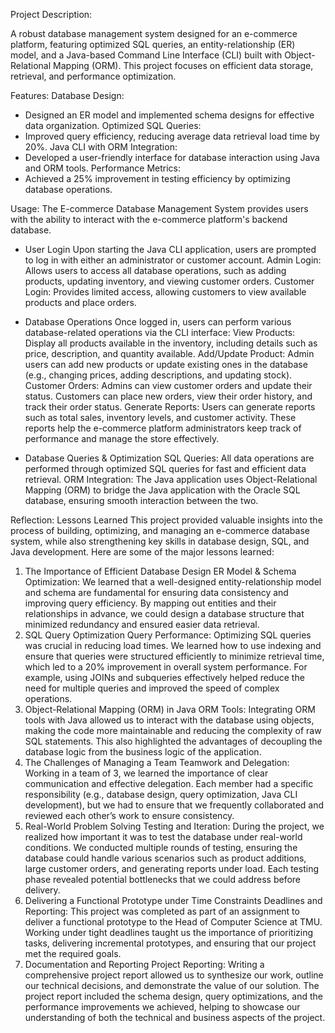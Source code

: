 Project Description:

A robust database management system designed for an e-commerce platform, featuring optimized SQL queries, an entity-relationship (ER) model, and a Java-based Command Line Interface (CLI) built with Object-Relational Mapping (ORM). This project focuses on efficient data storage, retrieval, and performance optimization.  


Features:
Database Design: 
  - Designed an ER model and implemented schema designs for effective data organization.
Optimized SQL Queries: 
  - Improved query efficiency, reducing average data retrieval load time by 20%.
Java CLI with ORM Integration: 
  - Developed a user-friendly interface for database interaction using Java and ORM tools.
Performance Metrics: 
  - Achieved a 25% improvement in testing efficiency by optimizing database operations.


Usage:
The E-commerce Database Management System provides users with the ability to interact with the e-commerce platform's backend database.
- User Login
  Upon starting the Java CLI application, users are prompted to log in with either an administrator or customer account.
  Admin Login: Allows users to access all database operations, such as adding products, updating inventory, and viewing customer orders.
  Customer Login: Provides limited access, allowing customers to view available products and place orders.

- Database Operations
  Once logged in, users can perform various database-related operations via the CLI interface:
  View Products: Display all products available in the inventory, including details such as price, description, and quantity available.
  Add/Update Product: Admin users can add new products or update existing ones in the database (e.g., changing prices, adding descriptions, and updating stock).
  Customer Orders: Admins can view customer orders and update their status. Customers can place new orders, view their order history, and track their order status.
  Generate Reports: Users can generate reports such as total sales, inventory levels, and customer activity. These reports help the e-commerce platform administrators keep track of performance and manage the store effectively.

- Database Queries & Optimization
  SQL Queries: All data operations are performed through optimized SQL queries for fast and efficient data retrieval.
  ORM Integration: The Java application uses Object-Relational Mapping (ORM) to bridge the Java application with the Oracle SQL database, ensuring smooth interaction between the two.


Reflection:
Lessons Learned
This project provided valuable insights into the process of building, optimizing, and managing an e-commerce database system, while also strengthening key skills in database design, SQL, and Java development. Here are some of the major lessons learned:

1. The Importance of Efficient Database Design
ER Model & Schema Optimization: We learned that a well-designed entity-relationship model and schema are fundamental for ensuring data consistency and improving query efficiency. By mapping out entities and their relationships in advance, we could design a database structure that minimized redundancy and ensured easier data retrieval.
2. SQL Query Optimization
Query Performance: Optimizing SQL queries was crucial in reducing load times. We learned how to use indexing and ensure that queries were structured efficiently to minimize retrieval time, which led to a 20% improvement in overall system performance. For example, using JOINs and subqueries effectively helped reduce the need for multiple queries and improved the speed of complex operations.
3. Object-Relational Mapping (ORM) in Java
ORM Tools: Integrating ORM tools with Java allowed us to interact with the database using objects, making the code more maintainable and reducing the complexity of raw SQL statements. This also highlighted the advantages of decoupling the database logic from the business logic of the application.
4. The Challenges of Managing a Team
Teamwork and Delegation: Working in a team of 3, we learned the importance of clear communication and effective delegation. Each member had a specific responsibility (e.g., database design, query optimization, Java CLI development), but we had to ensure that we frequently collaborated and reviewed each other’s work to ensure consistency.
5. Real-World Problem Solving
Testing and Iteration: During the project, we realized how important it was to test the database under real-world conditions. We conducted multiple rounds of testing, ensuring the database could handle various scenarios such as product additions, large customer orders, and generating reports under load. Each testing phase revealed potential bottlenecks that we could address before delivery.
6. Delivering a Functional Prototype under Time Constraints
Deadlines and Reporting: This project was completed as part of an assignment to deliver a functional prototype to the Head of Computer Science at TMU. Working under tight deadlines taught us the importance of prioritizing tasks, delivering incremental prototypes, and ensuring that our project met the required goals.
7. Documentation and Reporting
Project Reporting: Writing a comprehensive project report allowed us to synthesize our work, outline our technical decisions, and demonstrate the value of our solution. The project report included the schema design, query optimizations, and the performance improvements we achieved, helping to showcase our understanding of both the technical and business aspects of the project.
